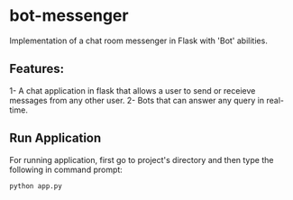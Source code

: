 # bot-messenger
Implementation of a chat room messenger in Flask with 'Bot' abilities.

## Features:

1- A chat application in flask that allows a user to send or receieve messages from any other user.
2- Bots that can answer any query in real-time.

## Run Application

For running application, first go to project's directory and then type the following in command prompt:

    python app.py

